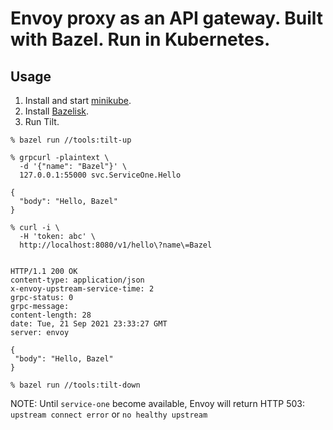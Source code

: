 # Envoy proxy as an API gateway. Built with Bazel. Run in Kubernetes.

## Usage

1. Install and start [minikube](https://minikube.sigs.k8s.io/docs/start/).
1. Install [Bazelisk](https://github.com/bazelbuild/bazelisk#installation).
1. Run Tilt.

```shell
% bazel run //tools:tilt-up

% grpcurl -plaintext \
  -d '{"name": "Bazel"}' \
  127.0.0.1:55000 svc.ServiceOne.Hello

{
  "body": "Hello, Bazel"
}

% curl -i \
  -H 'token: abc' \
  http://localhost:8080/v1/hello\?name\=Bazel


HTTP/1.1 200 OK
content-type: application/json
x-envoy-upstream-service-time: 2
grpc-status: 0
grpc-message:
content-length: 28
date: Tue, 21 Sep 2021 23:33:27 GMT
server: envoy

{
 "body": "Hello, Bazel"
}

% bazel run //tools:tilt-down
```

NOTE: Until `service-one` become available, Envoy will return HTTP 503: `upstream connect error` or `no healthy upstream`

